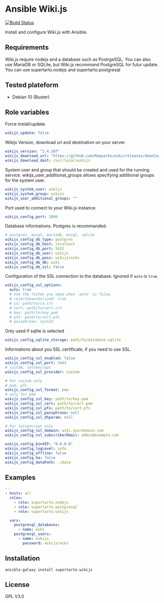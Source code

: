 # Ansible Wiki.js
[![Build Status](https://travis-ci.com/supertarto/ansible-wikijs.svg?branch=master)](https://travis-ci.com/supertarto/ansible-wikijs)

Install and configure Wiki.js with Ansible.


## Requirements
Wiki.js require nodejs and a database such as PostrgeSQL. You can also use MariaDB or SQLite, but Wiki.js recommand PostgreSQL for futur update.
You can use supertarto.nodejs and supertarto.postgresql

## Tested plateform
* Debian 10 (Buster)

## Role variables
Force install/update.
```yml
wikijs_update: false
```
Wikijs Version, download url and destination on your server.
```yml
wikijs_version: "2.4.107"
wikijs_download_url: "https://github.com/Requarks/wiki/releases/download/{{ wikijs_version }}/wiki-js.tar.gz"
wikijs_download_dest: /usr/local/wikijs
```
System user and group that should be created and used for the running service. wikijs_user_additional_groups allows specifying additional groups for the system user.
```yml
wikijs_system_user: wikijs
wikijs_system_group: wikijs
wikijs_user_additional_groups: ""
```
Port used to connect to your Wiki.js instance.
```yml
wikijs_config_port: 3000
```
Database informations. Postgres is recommanded.
```yml
# postgres, mysql, mariadb, mssql, sqlite
wikijs_config_db_type: postgres
wikijs_config_db_host: localhost
wikijs_config_db_port: 5432
wikijs_config_db_user: wikijs
wikijs_config_db_pass: wikijsrocks
wikijs_config_db_db: wiki
wikijs_config_db_ssl: false
```

Configuration of the SSL connection to the database.
Ignored if `auto` is `true`.

```yml
wikijs_config_ssl_options:
  auto: true
  # Use the fields you need when 'auto' is false.
  # rejectUnauthorized: true
  # ca: path/to/ca.crt
  # cert: path/to/cert.crt
  # key: path/to/key.pem
  # pfx: path/to/cert.pfx
  # passphrase: xyz123
```
Only used if sqlite is selected
```yml
wikijs_config_sqlite_storage: path/to/database.sqlite
```
Informations about you SSL certificate, if you need to use SSL.
```yml
wikijs_config_ssl_enabled: false
wikijs_config_ssl_port: 3443
# custom, letsencrypt
wikijs_config_ssl_provider: custom

# For custom only
# pem, pfx
wikijs_config_ssl_format: pem
# only for pem
wikijs_config_ssl_key: path/to/key.pem
wikijs_config_ssl_cert: path/to/cert.pem
wikijs_config_ssl_pfx: path/to/cert.pfx
wikijs_config_ssl_passphrase: null
wikijs_config_ssl_dhparam: null

# For letsencrypt only
wikijs_config_ssl_domain: wiki.yourdomain.com
wikijs_config_ssl_subscriberEmail: admin@example.com

wikijs_config_bindIP: "0.0.0.0"
wikijs_config_logLevel: info
wikijs_config_offline: false
wikijs_config_ha: false
wikijs_config_dataPath: ./data
```

## Examples
```yml
---
- hosts: all
  roles:
    - role: supertarto.nodejs
    - role: supertarto.postgresql
    - role: supertarto.wikijs

  vars:
    postgresql_databases:
      - name: wiki
    postgresql_users:
      - name: wikijs
        password: wikijsrocks
```
## Installation
```
ansible-galaxy install supertarto.wikijs
```
## License
GPL V3.0
